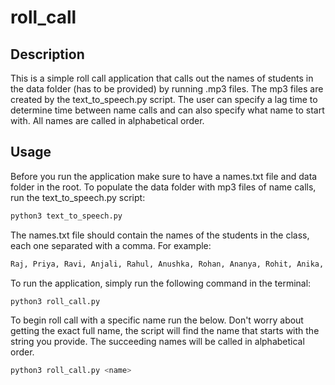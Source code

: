 # roll_call

## Description
This is a simple roll call application that calls out the names of students in the data folder (has to be provided) by running .mp3 files. The mp3 files are created by the text_to_speech.py script. The user can specify a lag time to determine time between name calls and can also specify what name to start with. All names are called in alphabetical order.

## Usage
Before you run the application make sure to have a names.txt file and data folder in the root. To populate the data folder with mp3 files of name calls, run the text_to_speech.py script:

```python
python3 text_to_speech.py
```

The names.txt file should contain the names of the students in the class, each one separated with a comma. For example:

```python
Raj, Priya, Ravi, Anjali, Rahul, Anushka, Rohan, Ananya, Rohit, Anika, Rakesh, Pooja
```

To run the application, simply run the following command in the terminal:

```python
python3 roll_call.py   
```

To begin roll call with a specific name run the below. Don't worry about getting the exact full name, the script will find the name that starts with the string you provide. The succeeding names will be called in alphabetical order.
    
```python
python3 roll_call.py <name>
```

